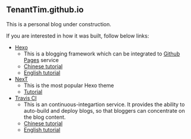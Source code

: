 ## TenantTim.github.io

This is a personal blog under construction.

If you are interested in how it was built, follow below links:

+ [Hexo](https://hexo.io/)
  - This is a blogging framework which can be integrated to [Github Pages](https://pages.github.com/) service
  - [Chinese tutorial](https://zhuanlan.zhihu.com/p/26625249)
  - [English tutorial](https://medium.com/@twailurus/deploy-hexo-to-github-2969e10fd735)
+ [NexT](https://github.com/theme-next/hexo-theme-next)
  - This is the most popular Hexo theme
  - [Tutorial](https://theme-next.iissnan.com/)
+ [Travis CI](https://travis-ci.org/)
  - This is an continuous-integartion service. It provides the ability to auto-build and deploy blogs, so that bloggers can concentrate on the blog content.
  - [Chinese tutorial](https://hadronw.com/2018/05-27/travis-autodeploy-github-with-coding/)
  - [English tutorial](https://www.mattshen.com/2017/06/18/Simple-Guide-to-Automatically-Deploy-Hexo-Powered-Blog-by-Travis-CLI/)
